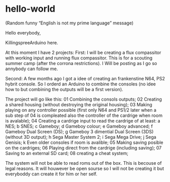 # hello-world

(Random funny “English is not my prime language” message)

Hello everybody,

KillingspreeArduino here.

At this moment I have 2 projects:
First:
I will be creating a flux compassitor with working input and running flux compassitor. This is for a scouting summer camp (after the corrona restrictions). I Will be posting as I go so annybody can follow me.

Second:
A few months ago I got a idee of creating an frankenstine N64, PS2 hybrit console. So I orderd an Arduino to combine the consoles (no idee how to but combining the outputs will be a first version).

The project will go like this:
01 Combining the consols outputs;
02 Creating a shared housing (without destroying the original housing);
03 Making playing on any controller possible (first only N64 and PS1/2 later when a sub step of 04 is compleated also the controller of the cardrige when room is avalable);
04 Creating a cardrige input to read the cardrige of at least:
   a NES;
   b SNES;
   c Gameboy;
   d Gameboy colour;
   e Gameboy advanced;
   f Gameboy Dual Screen (DS);
   g Gameboy 3 dimential Dual Screen (3DS) (without 3D output);
   h Sega Master System 2;
   i Sega Mega Drive;
   j Sega Genisis;
   k Even older consoles if room is avalible;
05 Making saving posible on the cardriges;
06 Playing direct from the cardrige (including saving);
07 Saving to an external SD card;
08 creating a cheat system;

The system will not be able to read roms out of the box. This is becouse of legal reasons. It will houwever be open sourse so I will not be creating it but everyboddy can create it for him or her self.
